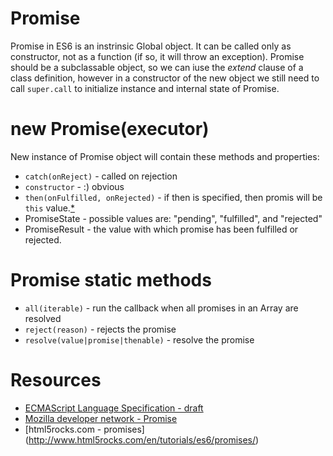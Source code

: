 # Promise

Promise in ES6 is an instrinsic Global object. It can be called only as constructor, not as a function (if so, it will throw an exception). Promise should be a subclassable object, so we can iuse the _extend_ clause of a class definition, however in a constructor of the new object we still need to call `super.call` to initialize instance and internal state of Promise.

# new Promise(executor)
New instance of Promise object will contain these methods and properties:

  - `catch(onReject)` - called on rejection
  - `constructor` - :) obvious
  - `then(onFulfilled, onRejected)` - if then is specified, then promis will be `this` value.[*](http://people.mozilla.org/~jorendorff/es6-draft.html#sec-promise.prototype.then)
  - PromiseState - possible values are: "pending", "fulfilled", and "rejected"
  - PromiseResult - the value with which promise has been fulfilled or rejected.

# Promise static methods

  - `all(iterable)` - run the callback when all promises in an Array are resolved
  - `reject(reason)` - rejects the promise
  - `resolve(value|promise|thenable)` - resolve the promise

# Resources

  - [ECMAScript Language Specification - draft](http://people.mozilla.org/~jorendorff/es6-draft.html)
  - [Mozilla developer network - Promise](https://developer.mozilla.org/en-US/docs/Web/JavaScript/Reference/Global_Objects/Promise/prototype)
  - [html5rocks.com - promises] (http://www.html5rocks.com/en/tutorials/es6/promises/)
